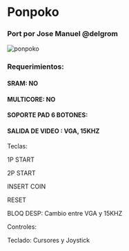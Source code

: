 # Ponpoko

### Port por Jose Manuel @delgrom 

![ponpoko](https://user-images.githubusercontent.com/31018768/72459507-3547ad00-37cb-11ea-83de-8721dadacec7.jpg)

### Requerimientos:

#### SRAM: NO

#### MULTICORE: NO

#### SOPORTE PAD 6 BOTONES: 

#### SALIDA DE VIDEO : VGA, 15KHZ


Teclas:

1P START

2P START

INSERT COIN

RESET

BLOQ DESP: Cambio entre VGA y 15KHZ

Controles:

Teclado: Cursores y Joystick
